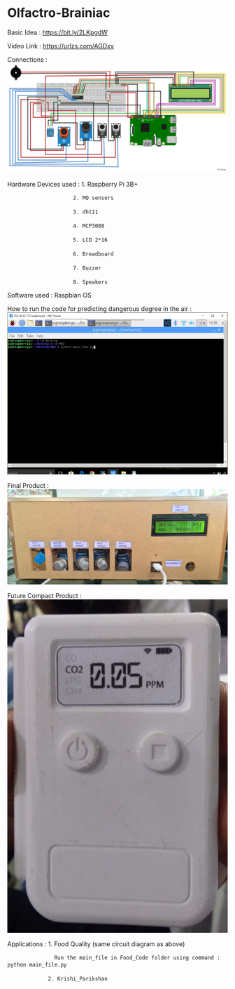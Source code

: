 # Olfactro-Brainiac

Basic Idea :  https://bit.ly/2LKpgdW

Video Link : https://urlzs.com/AGDxv 

Connections :  ![](images/connections.jpg)

Hardware Devices used :  1. Raspberry Pi 3B+          
                         
                         2. MQ sensors
                         
                         3. dht11
                         
                         4. MCP3008
                         
                         5. LCD 2*16
                         
                         6. Breadboard
                         
                         7. Buzzer
                         
                         8. Speakers

Software used :   Raspbian OS

How to run the code for predicting dangerous degree in the air :   ![](images/screen.png)

Final Product : ![](images/final_product.jpg)


Future Compact Product : ![](images/compact.jpg)

Applications :  1. Food Quality (same circuit diagram as above)
                             
                   Run the main_file in Food_Code folder using command : python main_file.py  
                          
                 2. Krishi_Parikshan
     
                       
